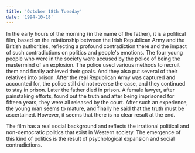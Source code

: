 ```yaml
---
title: 'October 18th Tuesday'
date: '1994-10-18'
---
```


In the early hours of the morning (in the name of the father), it is a political film, based on the relationship between the Irish Republican Army and the British authorities, reflecting a profound contradiction there and the impact of such contradictions on politics and people's emotions. The four young people who were in the society were accused by the police of being the mastermind of an explosion. The police used various methods to recruit them and finally achieved their goals. And they also put several of their relatives into prison. After the real Republican Army was captured and accounted for, the police still did not reverse the case, and they continued to stay in prison. Later the father died in prison. A female lawyer, after painstaking efforts, found out the truth and after being imprisoned for fifteen years, they were all released by the court. After such an experience, the young man seems to mature, and finally he said that the truth must be ascertained. However, it seems that there is no clear result at the end.

The film has a real social background and reflects the irrational political and non-democratic politics that exist in Western society. The emergence of this kind of politics is the result of psychological expansion and social contradictions.

